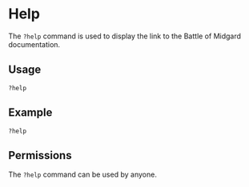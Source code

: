 # Help

The `?help` command is used to display the link to the Battle of Midgard documentation.

## Usage

`?help`

## Example

`?help`

## Permissions

The `?help` command can be used by anyone.

